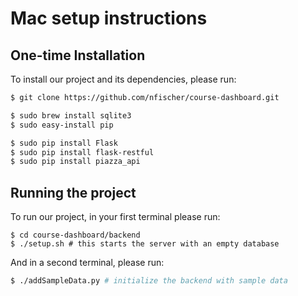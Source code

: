 Mac setup instructions
======================

One-time Installation
---------------------

To install our project and its dependencies, please run:

```Bash
$ git clone https://github.com/nfischer/course-dashboard.git

$ sudo brew install sqlite3
$ sudo easy-install pip

$ sudo pip install Flask
$ sudo pip install flask-restful
$ sudo pip install piazza_api
```

Running the project
-------------------

To run our project, in your first terminal please run:

```
$ cd course-dashboard/backend
$ ./setup.sh # this starts the server with an empty database
```

And in a second terminal, please run:

```Bash
$ ./addSampleData.py # initialize the backend with sample data
```
